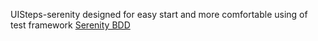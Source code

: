 UISteps-serenity designed for easy start and more comfortable using of test framework <a href="http://www.thucydides.info/docs/serenity/">Serenity BDD</a>

